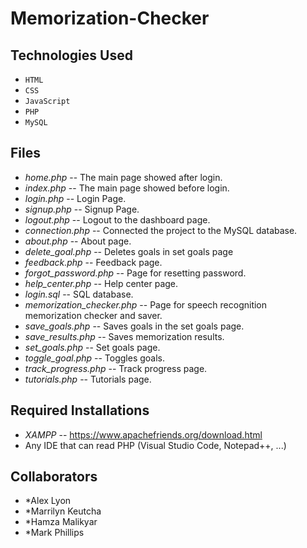 # Memorization-Checker

## Technologies Used
- `HTML`
- `CSS`
- `JavaScript`
- `PHP`
- `MySQL`
## Files
- *home.php* -- The main page showed after login.
- *index.php* -- The main page showed before login.
- *login.php* -- Login Page.
- *signup.php* -- Signup Page.
- *logout.php* -- Logout to the dashboard page.
- *connection.php* -- Connected the project to the MySQL database.
- *about.php* -- About page.
- *delete_goal.php* -- Deletes goals in set goals page
- *feedback.php* -- Feedback page.
- *forgot_password.php* -- Page for resetting password.
- *help_center.php* -- Help center page.
- *login.sql* -- SQL database.
- *memorization_checker.php* -- Page for speech recognition memorization checker and saver.
- *save_goals.php* -- Saves goals in the set goals page.
- *save_results.php* -- Saves memorization results.
- *set_goals.php* -- Set goals page.
- *toggle_goal.php* -- Toggles goals.
- *track_progress.php* -- Track progress page.
- *tutorials.php* -- Tutorials page.

## Required Installations
- *XAMPP* -- https://www.apachefriends.org/download.html
- Any IDE that can read PHP (Visual Studio Code, Notepad++, ...)

## Collaborators
- *Alex Lyon
- *Marrilyn Keutcha
- *Hamza Malikyar
- *Mark Phillips
